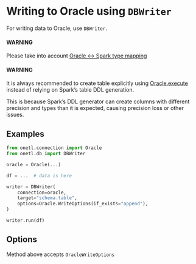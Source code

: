 <a id="oracle-write"></a>

# Writing to Oracle using `DBWriter`

For writing data to Oracle, use `DBWriter`.

#### WARNING
Please take into account [Oracle <-> Spark type mapping](types.md#oracle-types)

#### WARNING
It is always recommended to create table explicitly using [Oracle.execute](execute.md#oracle-execute)
instead of relying on Spark’s table DDL generation.

This is because Spark’s DDL generator can create columns with different precision and types than it is expected,
causing precision loss or other issues.

## Examples

```python
from onetl.connection import Oracle
from onetl.db import DBWriter

oracle = Oracle(...)

df = ...  # data is here

writer = DBWriter(
    connection=oracle,
    target="schema.table",
    options=Oracle.WriteOptions(if_exists="append"),
)

writer.run(df)
```

## Options

Method above accepts  `OracleWriteOptions`
